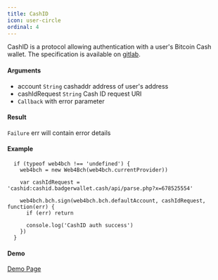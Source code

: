 ```yaml
---
title: CashID
icon: user-circle
ordinal: 4
---
```


CashID is a protocol allowing authentication with a user's Bitcoin Cash wallet.
The specification is available on [gitlab](https://gitlab.com/cashid/protocol-specification).

#### Arguments

- account `String` cashaddr address of user's address
- cashIdRequest `String` Cash ID request URI
- `Callback` with error parameter

#### Result

`Failure` err will contain error details

#### Example

      if (typeof web4bch !== 'undefined') {
        web4bch = new Web4Bch(web4bch.currentProvider))

        var cashIdRequest = 'cashid:cashid.badgerwallet.cash/api/parse.php?x=678525554'

        web4bch.bch.sign(web4bch.bch.defaultAccount, cashIdRequest, function(err) {
          if (err) return

          console.log('CashID auth success')
        })
      }

#### Demo

[Demo Page](https://cashid.badgerwallet.cash/)
